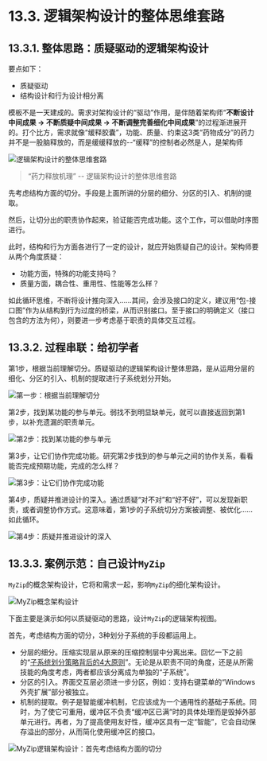 # 13.3. 逻辑架构设计的整体思维套路

## 13.3.1. 整体思路：质疑驱动的逻辑架构设计

要点如下：

- 质疑驱动
- 结构设计和行为设计相分离

模板不是一天建成的。需求对架构设计的“驱动”作用，是伴随着架构师“**不断设计中间成果 -> 不断质疑中间成果 -> 不断调整完善细化中间成果**”的过程渐进展开的。打个比方，需求就像“缓释胶囊”，功能、质量、约束这3类“药物成分”的药力并不是一股脑释放的，而是缓缓释放的--“缓释”的控制者必然是人，是架构师

![逻辑架构设计的整体思维套路](images/逻辑架构设计的整体思维套路.png)

> “药力释放机理” -- 逻辑架构设计的整体思维套路

先考虑结构方面的切分。手段是上面所讲的分层的细分、分区的引入、机制的提取。

然后，让切分出的职责协作起来，验证能否完成功能。这个工作，可以借助时序图进行。

此时，结构和行为方面各进行了一定的设计，就应开始质疑自己的设计。架构师要从两个角度质疑：

- 功能方面，特殊的功能支持吗？
- 质量方面，耦合性、重用性、性能等怎么样？

如此循环思维，不断将设计推向深入......其间，会涉及接口的定义，建议用“包-接口图”作为从结构到行为过度的桥梁，从而识别接口。至于接口的明确定义（接口包含的方法为何），则要进一步考虑基于职责的具体交互过程。

## 13.3.2. 过程串联：给初学者

第1步，根据当前理解切分。质疑驱动的逻辑架构设计整体思路，是从运用分层的细化、分区的引入、机制的提取进行子系统划分开始。

![第一步：根据当前理解切分](images/第一步：根据当前理解切分.png)

第2步，找到某功能的参与单元。弱找不到明显缺单元，就可以直接返回到第1步，以补充遗漏的职责单元。

![第2步：找到某功能的参与单元](images/第2步：找到某功能的参与单元.png)

第3步，让它们协作完成功能。研究第2步找到的参与单元之间的协作关系，看看能否完成预期功能，完成的怎么样？

![第3步：让它们协作完成功能](images/第3步：让它们协作完成功能.png)

第4步，质疑并推进设计的深入。通过质疑“对不对”和“好不好”，可以发现新职责，或者调整协作方式。这意味着，第1步的子系统切分方案被调整、被优化......如此循环。

![第4步：质疑并推进设计的深入](images/第4步：质疑并推进设计的深入.png)

## 13.3.3. 案例示范：自己设计`MyZip`

`MyZip`的概念架构设计，它将和需求一起，影响`MyZip`的细化架构设计。

![MyZip概念架构设计](images/MyZip概念架构设计.png)

下面主要是演示如何以质疑驱动的思路，设计`MyZip`的逻辑架构视图。

首先，考虑结构方面的切分，3种划分子系统的手段都运用上。

- 分层的细分。压缩实现层从原来的压缩控制层中分离出来。回忆一下之前的“[子系统划分策略背后的4大原则](13.1.md#1315-探究划分子系统的4个重要原则)”。无论是从职责不同的角度，还是从所需技能的角度考虑，两者都应该分离成为单独的“子系统”。
- 分区的引入。界面交互层必须进一步分区，例如：支持右键菜单的“Windows外壳扩展”部分被独立。
- 机制的提取。例子是智能缓冲机制，它应该成为一个通用性的基础子系统。同时，为了使它可重用，缓冲区不负责“缓冲区已满”时的具体处理而是毁掉外部单元进行。再者，为了提高使用友好性，缓冲区具有一定“智能”，它会自动保存溢出的部分，从而简化使用缓冲区的接口。

![MyZip逻辑架构设计：首先考虑结构方面的切分](images/MyZip逻辑架构设计：首先考虑结构方面的切分.png)
